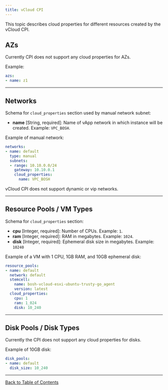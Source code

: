 ```yaml
---
title: vCloud CPI
---
```


This topic describes cloud properties for different resources created by the vCloud CPI.

## AZs <a id='azs'></a>

Currently CPI does not support any cloud properties for AZs.

Example:

```yaml
azs:
- name: z1
```

---
## Networks <a id='networks'></a>

Schema for `cloud_properties` section used by manual network subnet:

* **name** [String, required]: Name of vApp network in which instance will be created. Example: `VPC_BOSH`.

Example of manual network:

```yaml
networks:
- name: default
  type: manual
  subnets:
  - range: 10.10.0.0/24
    gateway: 10.10.0.1
    cloud_properties:
      name: VPC_BOSH
```

vCloud CPI does not support dynamic or vip networks.

---
## Resource Pools / VM Types <a id='resource-pools'></a>

Schema for `cloud_properties` section:

* **cpu** [Integer, required]: Number of CPUs. Example: `1`.
* **ram** [Integer, required]: RAM in megabytes. Example: `1024`.
* **disk** [Integer, required]: Ephemeral disk size in megabytes. Example: `10240`

Example of a VM with 1 CPU, 1GB RAM, and 10GB ephemeral disk:

```yaml
resource_pools:
- name: default
  network: default
  stemcell:
    name: bosh-vcloud-esxi-ubuntu-trusty-go_agent
    version: latest
  cloud_properties:
    cpu: 1
    ram: 1_024
    disk: 10_240
```

---
## Disk Pools / Disk Types <a id='disk-pools'></a>

Currently the CPI does not support any cloud properties for disks.

Example of 10GB disk:

```yaml
disk_pools:
- name: default
  disk_size: 10_240
```

---
[Back to Table of Contents](index.md#cpi-config)
